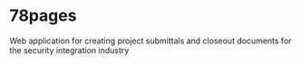 78pages
=======

Web application for creating project submittals and closeout documents for the security integration industry